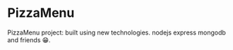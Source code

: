 # PizzaMenu

PizzaMenu project: built using new technologies. nodejs express mongodb and friends 😁.

